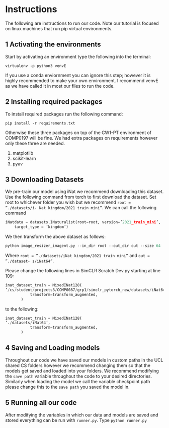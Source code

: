 # Instructions

The following are instructions to run our code. Note our tutorial is focused on linux machines that run pip virtual environments.
## 1 Activating the environments
Start by activating an environment type the following into the terminal:

```virtualenv -p python3 venvE```

If you use a conda enviornment you can ignore this step; however it is highly recommended to make your own environment. I recommend venvE as we have called it in most our files to run the code.

## 2 Installing required packages

To install required packages run the following command:

```pip install -r requirements.txt```

Otherwise these three packages on top of the CW1-PT environment of COMP0197 will be fine. We had extra packages on requirements however only these three are needed.

1. matplotlib 
2. scikit-learn 
3. pyav

## 3 Downloading Datasets
We pre-train our model using iNat we recommend downloading this dataset. Use the following command from torch to first download the dataset. Set root to whichever folder you wish but we recommend `root = ”./datasets/i- Nat kingdom/2021 train mini”`. We can call the following command

```python
iNatdata = datasets.INaturalist(root=root, version=’2021_train_mini’,
    target_type = ’kingdom’)
```

We then transform the above dataset as follows:
```python
python image_resizer_imagent.py --in_dir root --out_dir out --size 64
```
Where `root = ”./datasets/iNat kingdom/2021 train mini”` and `out = ”./dataset- s/iNat64”`.

Please change the following lines in SimCLR Scratch Dev.py starting at line 109:

```python
inat_dataset_train = MixedINat128(
’/cs/student/projects3/COMP0087/grp1/simclr_pytorch_new/datasets/iNat64/lanczos’,
           transform=transform_augmented,
       )
```

to the following:

```python
inat_dataset_train = MixedINat128(
’./datasets/iNat64’,
           transform=transform_augmented,
       )
```

## 4 Saving and Loading models
Throughout our code we have saved our models in custom paths in the UCL shared CS folders however we recommend changing them so that the models get saved and loaded into your folders.
We recommend modifying the `save path` variable throughout the code to your desired directories.
Similarly when loading the model we call the variable checkpoint path please change this to the `save path` you saved the model in.


## 5 Running all our code
After modifying the variables in which our data and models are saved and stored everything can be run with `runner.py`. Type `python runner.py`